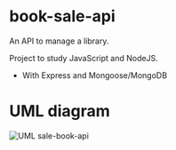 # book-sale-api

An API to manage a library.

Project to study JavaScript and NodeJS.

- With Express and Mongoose/MongoDB

# UML diagram

![UML sale-book-api](https://user-images.githubusercontent.com/105166358/222925156-ce03c6f3-346c-4a89-8e16-21878c1a0d09.png)
